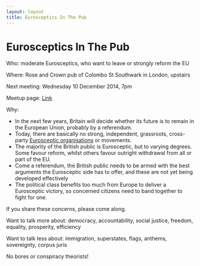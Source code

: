 ```yaml
---
layout: layout
title: Eurosceptics In The Pub
---
```


Eurosceptics In The Pub
=======================

Who: moderate Eurosceptics, who want to leave or strongly reform the EU

Where: Rose and Crown pub of Colombo St Southwark in London, upstairs

Next meeting: Wednesday 10 December 2014, 7pm

Meetup page: [Link](http://www.meetup.com/Eurosceptics-In-The-Pub)

Why:

* In the next few years, Britain will decide whether its future is to 
  remain in the European Union, probably by a referendum. 
* Today, there are basically no strong, independent, grassroots, cross-party 
  [Eurosceptic organisations](organisations.html) or movements. 
* The majority of the British public is Eurosceptic, but to varying degrees. 
  Some favour reform, whilst others favour outright withdrawal from all or 
  part of the EU. 
* Come a referendum, the British public needs to be armed with the best 
  arguments the Eurosceptic side has to offer, and these are not yet being 
  developed effectively
* The political class benefits too much from Europe to deliver a Eurosceptic
   victory, so concerned citizens need to band together to fight for one.

If you share these concerns, please come along.

Want to talk more about: democracy, accountability, social justice, freedom,
equality, prosperity, efficiency

Want to talk less about: immigration, superstates, flags, anthems, 
sovereignty, corpus juris

No bores or conspiracy theorists!

